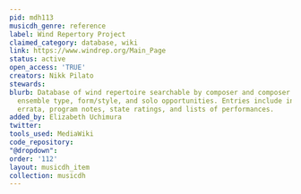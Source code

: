 ```yaml
---
pid: mdh113
musicdh_genre: reference
label: Wind Repertory Project
claimed_category: database, wiki
link: https://www.windrep.org/Main_Page
status: active
open_access: 'TRUE'
creators: Nikk Pilato
stewards: 
blurb: Database of wind repertoire searchable by composer and composer demographics,
  ensemble type, form/style, and solo opportunities. Entries include instrumentation,
  errata, program notes, state ratings, and lists of performances.
added_by: Elizabeth Uchimura
twitter: 
tools_used: MediaWiki
code_repository: 
"@dropdown": 
order: '112'
layout: musicdh_item
collection: musicdh
---
```


